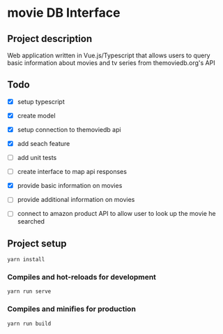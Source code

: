 # movie DB Interface

## Project description
Web application written in Vue.js/Typescript that allows users to query basic information about movies and tv series from themoviedb.org's API
## Todo
- [x] setup typescript
- [x] create model
- [X] setup connection to themoviedb api
- [x] add seach feature
- [ ] add unit tests
- [ ] create interface to map api responses
- [X] provide basic information on movies
- [ ] provide additional information on movies
- [ ] connect to amazon product API to allow user to look up the movie he searched



## Project setup
```
yarn install
```

### Compiles and hot-reloads for development
```
yarn run serve
```

### Compiles and minifies for production
```
yarn run build
```

